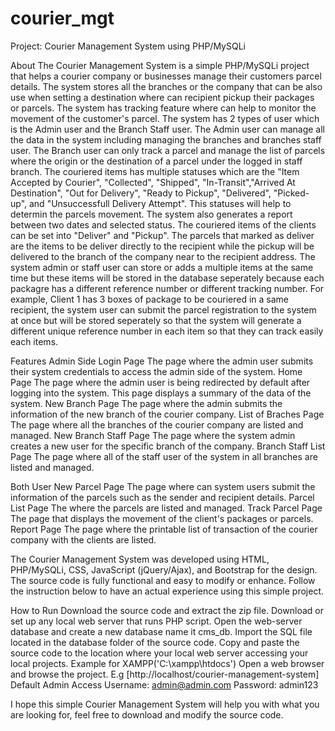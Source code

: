 # courier_mgt
Project: Courier Management System using PHP/MySQLi

About
The Courier Management System is a simple PHP/MySQLi project that helps a courier company or businesses manage their customers parcel details. The system stores all the branches or the company that can be also use when setting a destination where can recipient pickup their packages or parcels. The system has tracking feature where can help to monitor the movement of the customer's parcel. The system has 2 types of user which is the Admin user and the Branch Staff user. The Admin user can manage all the data in the system including managing the branches and branches staff user. The Branch user can only track a parcel and manage the list of parcels where the origin or the destination of a parcel under the logged in staff branch. The couriered items has multiple statuses which are the "Item Accepted by Courier", "Collected", "Shipped", "In-Transit","Arrived At Destination", "Out for Delivery", "Ready to Pickup", "Delivered", "Picked-up", and "Unsuccessfull Delivery Attempt". This statuses will help to determin the parcels movement. The system also generates a report between two dates and selected status. The couriered items of the clients can be set into "Deliver" and "Pickup". The parcels that marked as deliver are the items to be deliver directly to the recipient while the pickup will be delivered to the branch of the company near to the recipient address. The system admin or staff user can store or adds a multiple items at the same time but these items will be stored in the database seperately because each packagre has a different reference number or different tracking number. For example, Client 1 has 3 boxes of package to be couriered in a same recipient, the system user can submit the parcel registration to the system at once but will be stored seperately so that the system will generate a different unique reference number in each item so that they can track easily each items.

Features
Admin Side
Login Page
The page where the admin user submits their system credentials to access the admin side of the system.
Home Page
The page where the admin user is being redirected by default after logging into the system. This page displays a summary of the data of the system.
New Branch Page
The page where the admin submits the information of the new branch of the courier company.
List of Braches Page
The page where all the branches of the courier company are listed and managed.
New Branch Staff Page
The page where the system admin creates a new user for the specific branch of the company.
Branch Staff List Page 
The page where all of the staff user of the system in all branches are listed and managed.

Both User
New Parcel Page
The page where can system users submit the information of the parcels such as the sender and recipient details.
Parcel List Page
The where the parcels are listed and managed. 
Track Parcel Page
The page that displays the movement of the client's packages or parcels.
Report Page
The page where the printable list of transaction of the courier company with the clients are listed.


The Courier Management System was developed using HTML, PHP/MySQLi, CSS, JavaScript (jQuery/Ajax), and Bootstrap for the design. The source code is fully functional and easy to modify or enhance. Follow the instruction below to have an actual experience using this simple project.

How to Run
Download the source code and extract the zip file.
Download or set up any local web server that runs PHP script.
Open the web-server database and create a new database name it cms_db.
Import the SQL file located in the database folder of the source code.
Copy and paste the source code to the location where your local web server accessing your local projects. Example for XAMPP('C:\xampp\htdocs')
Open a web browser and browse the project. E.g [http://localhost/courier-management-system]
​​​​​​​Default Admin Access
Username: admin@admin.com
Password: admin123

I hope this simple Courier Management System will help you with what you are looking for, feel free to download and modify the source code.

